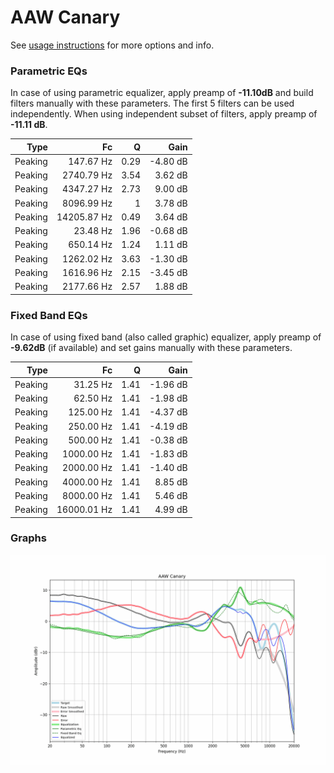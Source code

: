 # AAW Canary
See [usage instructions](https://github.com/jaakkopasanen/AutoEq#usage) for more options and info.

### Parametric EQs
In case of using parametric equalizer, apply preamp of **-11.10dB** and build filters manually
with these parameters. The first 5 filters can be used independently.
When using independent subset of filters, apply preamp of **-11.11 dB**.

| Type    | Fc          |    Q | Gain     |
|--------:|------------:|-----:|---------:|
| Peaking | 147.67 Hz   | 0.29 | -4.80 dB |
| Peaking | 2740.79 Hz  | 3.54 | 3.62 dB  |
| Peaking | 4347.27 Hz  | 2.73 | 9.00 dB  |
| Peaking | 8096.99 Hz  | 1    | 3.78 dB  |
| Peaking | 14205.87 Hz | 0.49 | 3.64 dB  |
| Peaking | 23.48 Hz    | 1.96 | -0.68 dB |
| Peaking | 650.14 Hz   | 1.24 | 1.11 dB  |
| Peaking | 1262.02 Hz  | 3.63 | -1.30 dB |
| Peaking | 1616.96 Hz  | 2.15 | -3.45 dB |
| Peaking | 2177.66 Hz  | 2.57 | 1.88 dB  |

### Fixed Band EQs
In case of using fixed band (also called graphic) equalizer, apply preamp of **-9.62dB**
(if available) and set gains manually with these parameters.

| Type    | Fc          |    Q | Gain     |
|--------:|------------:|-----:|---------:|
| Peaking | 31.25 Hz    | 1.41 | -1.96 dB |
| Peaking | 62.50 Hz    | 1.41 | -1.98 dB |
| Peaking | 125.00 Hz   | 1.41 | -4.37 dB |
| Peaking | 250.00 Hz   | 1.41 | -4.19 dB |
| Peaking | 500.00 Hz   | 1.41 | -0.38 dB |
| Peaking | 1000.00 Hz  | 1.41 | -1.83 dB |
| Peaking | 2000.00 Hz  | 1.41 | -1.40 dB |
| Peaking | 4000.00 Hz  | 1.41 | 8.85 dB  |
| Peaking | 8000.00 Hz  | 1.41 | 5.46 dB  |
| Peaking | 16000.01 Hz | 1.41 | 4.99 dB  |

### Graphs
![](./AAW%20Canary.png)